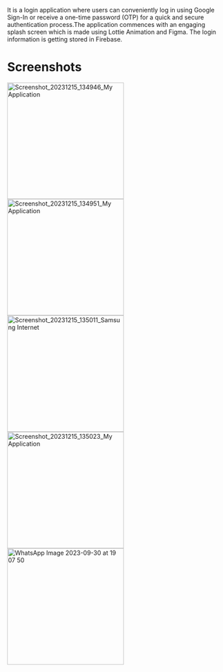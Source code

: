 It is a login application where users can conveniently log in using Google Sign-In or receive a one-time password (OTP) for a quick and secure authentication process.The application commences with an engaging splash screen which is made using Lottie Animation and Figma. The login information is getting stored in Firebase. 

# Screenshots

<img width="270" alt="Screenshot_20231215_134946_My Application" src="https://github.com/yukti1sharma/userLogin/assets/125639729/ab590962-8d6b-4e2b-88de-c11f0d59b1ca">
<img width="270" alt="Screenshot_20231215_134951_My Application" src="https://github.com/yukti1sharma/userLogin/assets/125639729/2fe66f0a-331d-4b6a-8df8-5a9c5456fd48">
<img width="270" alt="Screenshot_20231215_135011_Samsung Internet" src="https://github.com/yukti1sharma/userLogin/assets/125639729/492be4a7-ff46-46bf-9824-9586db88861b">
<img width="270" alt="Screenshot_20231215_135023_My Application" src="https://github.com/yukti1sharma/userLogin/assets/125639729/14b3146d-fbb7-4d79-865d-ad73a3b74823">
<img width="270" alt="WhatsApp Image 2023-09-30 at 19 07 50" src="https://github.com/yukti1sharma/userLogin/assets/125639729/8d1735a9-f0fc-4159-9831-817e5ccf73b7">
